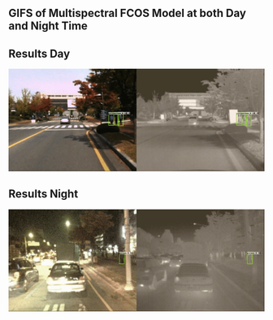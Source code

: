 ## GIFS of Multispectral FCOS Model at both Day and Night Time
## Results Day

![](day_fcos.gif)


## Results Night

![](night_fcos.gif)

